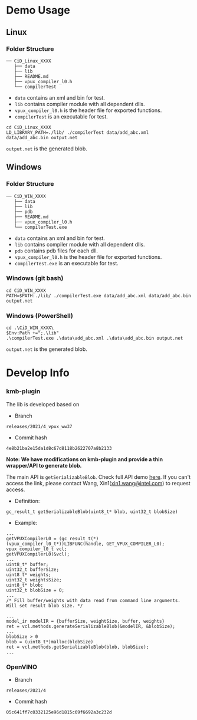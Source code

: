 # Demo Usage

## Linux

### Folder Structure

```
── CiD_Linux_XXXX
   ├── data
   ├── lib
   ├── README.md
   ├── vpux_compiler_l0.h
   └── compilerTest
```

- `data` contains an xml and bin for test.
- `lib` contains compiler module with all dependent dlls.
- `vpux_compiler_l0.h`  is the header file for exported functions.
- `compilerTest`  is an executable for test.

```
cd CiD_Linux_XXXX
LD_LIBRARY_PATH=./lib/ ./compilerTest data/add_abc.xml data/add_abc.bin output.net
```

`output.net`  is the generated blob.

## Windows

### Folder Structure

```
── CiD_WIN_XXXX
   ├── data
   ├── lib
   ├── pdb
   ├── README.md
   ├── vpux_compiler_l0.h
   └── compilerTest.exe
```

- `data` contains an xml and bin for test.
- `lib` contains compiler module with all dependent dlls.
- `pdb` contains pdb files for each dll.
- `vpux_compiler_l0.h`  is the header file for exported functions.
- `compilerTest.exe`  is an executable for test.

### Windows (git bash)

```
cd CiD_WIN_XXXX
PATH=$PATH:./lib/ ./compilerTest.exe data/add_abc.xml data/add_abc.bin output.net
```
### Windows (PowerShell)

```
cd .\CiD_WIN_XXXX\
$Env:Path +=";.\lib"
.\compilerTest.exe .\data\add_abc.xml .\data\add_abc.bin output.net
```

`output.net`  is the generated blob.

# Develop Info

### kmb-plugin
The lib is developed based on

- Branch

```
releases/2021/4_vpux_ww37
```

- Commit hash

```
4e8b21ba2e15da1d8c67d8118b2622707a8b2133
```
**Note: We have modifications on kmb-plugin and provide a thin wrapper/API to generate blob.**

The main API is `getSerializableBlob`. Check full API demo [here](https://gitlab.devtools.intel.com/flex-plaidml-team/kmb-plugin/-/blob/VPUXCompilerL0/tests/umd/test/compilerTest.c). If you can't access the link, please contact Wang, Xin1(xin1.wang@intel.com) to request access.

- Definition:
```
gc_result_t getSerializableBlob(uint8_t* blob, uint32_t blobSize)
```
- Example:
```
...
getVPUXCompilerL0 = (gc_result_t(*)(vpux_compiler_l0_t*))LIBFUNC(handle, GET_VPUX_COMPILER_L0);
vpux_compiler_l0_t vcl;
getVPUXCompilerL0(&vcl);
...
uint8_t* buffer;
uint32_t bufferSize;
uint8_t* weights;
uint32_t weightsSize;
uint8_t* blob;
uint32_t blobSize = 0;
...
/* Fill buffer/weights with data read from command line arguments. Will set result blob size. */

...
model_ir modelIR = {bufferSize, weightSize, buffer, weights}
ret = vcl.methods.generateSerializableBlob(&modelIR, &blobSize);
...
blobSize > 0
blob = (uint8_t*)malloc(blobSize)
ret = vcl.methods.getSerializableBlob(blob, blobSize);
...

```


### OpenVINO

- Branch

```
releases/2021/4
```

- Commit hash

```
05c641ff7c0332125e96d1815c69f6692a3c232d
```
